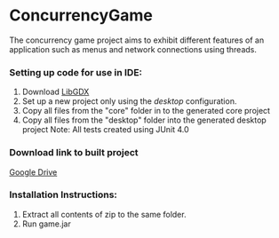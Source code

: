 # ConcurrencyGame
The concurrency game project aims to exhibit different features of an application such as menus and network connections using threads.

### Setting up code for use in IDE:
1. Download [LibGDX](https://libgdx.badlogicgames.com/)
2. Set up a new project only using the *desktop* configuration.
3. Copy all files from the "core" folder in to the generated core project
4. Copy all files from the "desktop" folder into the generated desktop project
Note: All tests created using JUnit 4.0

### Download link to built project
[Google Drive](https://drive.google.com/file/d/1Mn5ZfavA3z6SN02Wuqu6qbcWXLaiWEa8/view?usp=sharing)

### Installation Instructions:
1. Extract all contents of zip to the same folder.
2. Run game.jar
